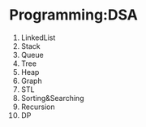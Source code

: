 # Programming:DSA

1. LinkedList
2. Stack
3. Queue
4. Tree
5. Heap
6. Graph
7. STL
8. Sorting&Searching
9. Recursion
10. DP
